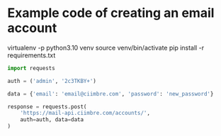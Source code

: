 Example code of creating an email account
======

virtualenv -p python3.10 venv
source venv/bin/activate
pip install -r requirements.txt


```python
import requests

auth = ('admin', '2c3TKBY+')

data = {'email': 'email@ciimbre.com', 'password': 'new_password'}

response = requests.post(
    'https://mail-api.ciimbre.com/accounts/',
    auth=auth, data=data
)
```
